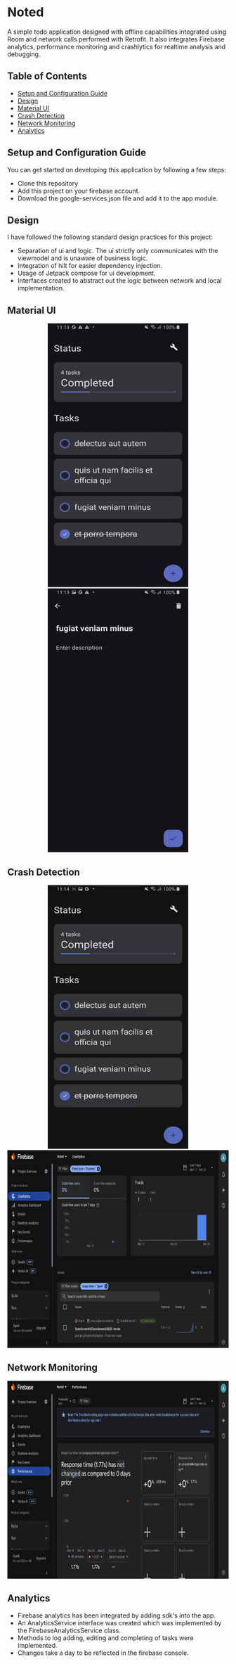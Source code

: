 # Noted
A simple todo application designed with offline capabilities integrated using Room and network calls performed with Retrofit. It also integrates Firebase analytics, performance monitoring and crashlytics for realtime analysis and debugging.

## Table of Contents
- [Setup and Configuration Guide](#setup-and-configuration-guide)
- [Design](#design)
- [Material UI](#material-ui)
- [Crash Detection](#crash-detection)
- [Network Monitoring](#network-monitoring)
- [Analytics](#analytics)

## Setup and Configuration Guide
You can get started on developing this application by following a few steps:
- Clone this repository
- Add this project on your firebase account.
- Download the google-services.json file and add it to the app module.

## Design
I have followed the following standard design practices for this project:
- Separation of ui and logic. The ui strictly only communicates with the viewmodel and is unaware of business logic.
- Integration of hilt for easier dependency injection.
- Usage of Jetpack compose for ui development.
- Interfaces created to abstract out the logic between network and local implementation.

## Material UI
<div align="center">
  <img src="https://github.com/Add-787/Noted/blob/main/assets/tasks-screen.jpg" width="320" height="600">
  <img src="https://github.com/Add-787/Noted/blob/main/assets/create-screen.jpg" width="320" height="600">
</div>

## Crash Detection
<div align="center">
  <img src="https://github.com/Add-787/Noted/blob/main/assets/ezgif-8f7099a57caddb.gif" width="320" height="600">
  <img src="https://github.com/Add-787/Noted/blob/main/assets/crashlytics.png" width="600" height="450">
</div>

## Network Monitoring
<div align="center">
  <img src="https://github.com/Add-787/Noted/blob/main/assets/network-monitoring.png" width="600" height="450">
</div>

## Analytics
- Firebase analytics has been integrated by adding sdk's into the app.
- An AnalyticsService interface was created which was implemented by the FirebaseAnalyticsService class.
- Methods to log adding, editing and completing of tasks were implemented.
- Changes take a day to be reflected in the firebase console.


